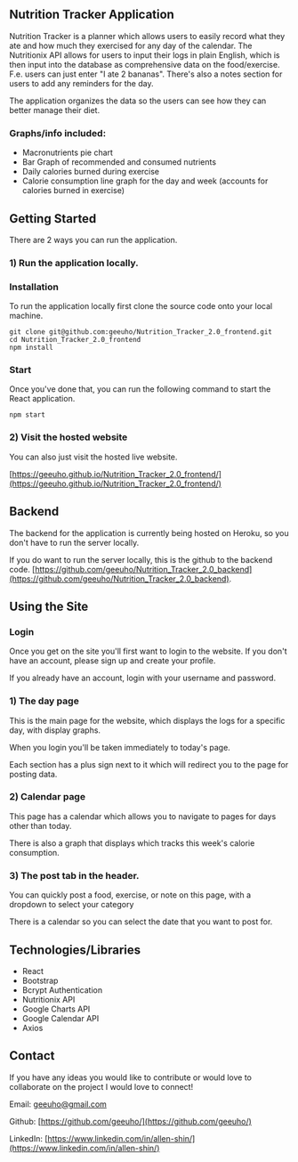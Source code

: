 ## Nutrition Tracker Application

Nutrition Tracker is a planner which allows users to easily record what they ate and how much they exercised for any day of the calendar. The Nutritionix API allows for users to input their logs in plain English, which is then input into the database as comprehensive data on the food/exercise. F.e. users can just enter "I ate 2 bananas". There's also a notes section for users to add any reminders for the day.

The application organizes the data so the users can see how they can better manage their diet. 

### Graphs/info included: 

- Macronutrients pie chart
- Bar Graph of recommended and consumed nutrients
- Daily calories burned during exercise
- Calorie consumption line graph for the day and week (accounts for calories burned in exercise)

## Getting Started

There are 2 ways you can run the application. 

### 1) Run the application locally.

### Installation

To run the application locally first clone the source code onto your local machine.

```
git clone git@github.com:geeuho/Nutrition_Tracker_2.0_frontend.git
cd Nutrition_Tracker_2.0_frontend
npm install 
```

### Start

Once you've done that, you can run the following command to start the React application.

```
npm start
```

### 2) Visit the hosted website

You can also just visit the hosted live website. 

[https://geeuho.github.io/Nutrition_Tracker_2.0_frontend/](https://geeuho.github.io/Nutrition_Tracker_2.0_frontend/)

## Backend

The backend for the application is currently being hosted on Heroku, so you don't have to run the server locally. 

If you do want to run the server locally, this is the github to the backend code. [https://github.com/geeuho/Nutrition_Tracker_2.0_backend](https://github.com/geeuho/Nutrition_Tracker_2.0_backend). 

## Using the Site

### Login

Once you get on the site you'll first want to login to the website. If you don't have an account, please sign up and create your profile. 

If you already have an account, login with your username and password. 

### 1) The day page

This is the main page for the website, which displays the logs for a specific day, with display graphs. 

When you login you'll be taken immediately to today's page. 

Each section has a plus sign next to it which will redirect you to the page for posting data.

### 2) Calendar page

This page has a calendar which allows you to navigate to pages for days other than today. 

There is also a graph that displays which tracks this week's calorie consumption. 

### 3) The post tab in the header. 

You can quickly post a food, exercise, or note on this page, with a dropdown to select your category 

There is a calendar so you can select the date that you want to post for.  

## Technologies/Libraries

- React
- Bootstrap
- Bcrypt Authentication
- Nutritionix API
- Google Charts API
- Google Calendar API
- Axios

## Contact

If you have any ideas you would like to contribute or would love to collaborate on the project I would love to connect! 

Email: geeuho@gmail.com

Github: [https://github.com/geeuho/](https://github.com/geeuho/)

LinkedIn: [https://www.linkedin.com/in/allen-shin/](https://www.linkedin.com/in/allen-shin/)

